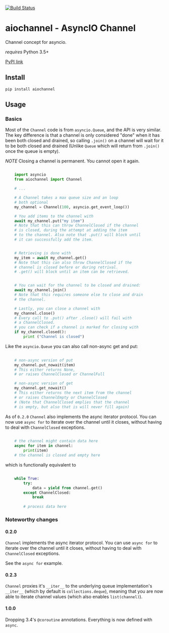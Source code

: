 [![Build Status](https://travis-ci.org/tbug/aiochannel.svg?branch=master)](https://travis-ci.org/tbug/aiochannel)

aiochannel - AsyncIO Channel
============================

Channel concept for asyncio.

*requires* Python 3.5+

[PyPI link](https://pypi.python.org/pypi/aiochannel)


Install
-----------

```
pip install aiochannel
```


Usage
-----------

### Basics

Most of the `Channel` code is from `asyncio.Queue`, and the API is very similar.
The key difference is that a channel is only considered "done"
when it has been both closed and drained, so calling `.join()`
on a channel will wait for it to be both closed and drained
(Unlike `Queue` which will return from `.join()` once the queue
is empty).

*NOTE* Closing a channel is permanent. You cannot open it again.

```py

    import asyncio
    from aiochannel import Channel

    # ...

    # A Channel takes a max queue size and an loop
    # both optional
    my_channel = Channel(100, asyncio.get_event_loop())

    # You add items to the channel with
    await my_channel.put("my item")
    # Note that this can throw ChannelClosed if the channel
    # is closed, during the attempt at adding the item
    # to the channel. Also note that .put() will block until
    # it can successfully add the item.


    # Retrieving is done with
    my_item = await my_channel.get()
    # Note that this can also throw ChannelClosed if the
    # channel is closed before or during retrival.
    # .get() will block until an item can be retrieved.


    # You can wait for the channel to be closed and drained:
    await my_channel.join()
    # Note that this requires someone else to close and drain
    # the channel.

    # Lastly, you can close a channel with
    my_channel.close()
    # Every call to .put() after .close() will fail with
    # a ChannelClosed.
    # you can check if a channel is marked for closing with
    if my_channel.closed():
        print ("Channel is closed")
```

Like the `asyncio.Queue` you can also call non-async get and put:

```py
    
    # non-async version of put
    my_channel.put_nowait(item)
    # This either returns None,
    # or raises ChannelClosed or ChannelFull

    # non-async version of get
    my_channel.get_nowait()
    # This either returns the next item from the channel
    # or raises ChannelEmpty or ChannelClosed
    # (Note that ChannelClosed emplies that the channel
    # is empty, but also that is will never fill again)
```

As of `0.2.0` `Channel` also implements the async iterator protocol.
You can now use `async for` to iterate over the channel until it closes,
without having to deal with `ChannelClosed` exceptions.

```py
    
    # the channel might contain data here
    async for item in channel:
        print(item)
    # the channel is closed and empty here

```

which is functionally equivalent to

```py

    while True:
        try:
            data = yield from channel.get()
        except ChannelClosed:
            break
        
        # process data here
```


### Noteworthy changes

#### 0.2.0

`Channel` implements the async iterator protocol.
You can use `async for` to iterate over the channel until it closes,
without having to deal with `ChannelClosed` exceptions.

See the `async for` example.

#### 0.2.3

`Channel` proxies it's `__iter__` to the underlying
queue implementation's `__iter__` (which by default is `collections.deque`),
meaning that you are now able to iterate channel values
(which also enables `list(channel)`).

#### 1.0.0

Dropping 3.4's `@coroutine` annotations.
Everything is now defined with `async`. 
